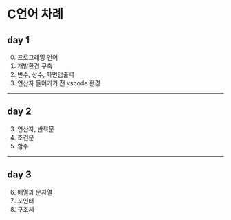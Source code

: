 # C언어 차례
## day 1
0. 프로그래밍 언어
1. 개발환경 구축
2. 변수, 상수, 화면입출력
3. 연산자 들어가기 전 vscode 환경
-----------------------------
## day 2
3. 연산자, 반복문
4. 조건문
5. 함수
------------------------------
## day 3
6. 배열과 문자열
7. 포인터
8. 구조체
